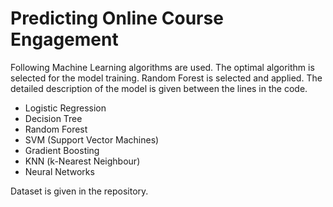# Predicting Online Course Engagement 
  Following Machine Learning algorithms are used. The optimal algorithm is selected for the model training.
  Random Forest is selected and applied. The detailed description of the model is given between the lines in the code.
  - Logistic Regression
  - Decision Tree 
  - Random Forest
  - SVM (Support Vector Machines)
  - Gradient Boosting
  - KNN (k-Nearest Neighbour)
  - Neural Networks


Dataset is given in the repository.
